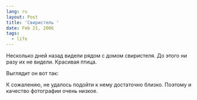 ```yaml
---
lang: ru
layout: Post
title: 'Свиристель '
date: Feb 21, 2006
tags:
  - life
---
```


Несколько дней назад видели рядом с домом свиристеля. До этого ни разу их не видели. Красивая птица.

Выглядит он вот так:

К сожалению, не удалось подойти к нему достаточно близко. Поэтому и качество фотографии очень низкое.

